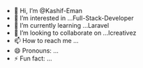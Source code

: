 - 👋 Hi, I’m @Kashif-Eman
- 👀 I’m interested in ...Full-Stack-Developer
- 🌱 I’m currently learning ...Laravel
- 💞️ I’m looking to collaborate on ...Icreativez
- 📫 How to reach me ...
- 😄 Pronouns: ...
- ⚡ Fun fact: ...

<!---
Kashif-Eman/Kashif-Eman is a ✨ special ✨ repository because its `README.md` (this file) appears on your GitHub profile.
You can click the Preview link to take a look at your changes.
--->
